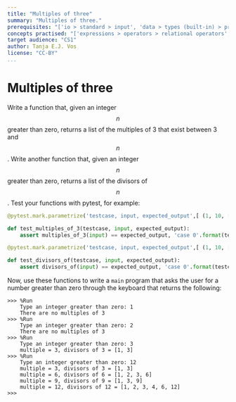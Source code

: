 ```yaml
---
title: "Multiples of three"
summary: "Multiples of three."
prerequisites: "['io > standard > input', 'data > types (built-in) > primitive > numeric', 'imperative programming > variables']"
concepts practised: "['expressions > operators > relational operators', 'expressions > operators > arithmetic operators', 'control flow > loops']"
target audience: "CS1"
author: Tanja E.J. Vos
license: "CC-BY"
...
```



# Multiples of three

Write a function that, given an integer $$n$$ greater than zero, returns a list of the multiples of 3 that exist between 3 and $$n$$. Write another function that, given an integer $$n$$ greater than zero, returns a list of the divisors of $$n$$. Test your functions with pytest, for example:

```python
@pytest.mark.parametrize('testcase, input, expected_output',[ (1, 10, [3, 6, 9]), (2, 0, []), (3, 1, []), (4, -5, []), (5, 12, [3, 6, 9, 12]), (6, 3, [3]) ]) 

def test_multiples_of_3(testcase, input, expected_output): 
    assert multiples_of_3(input) == expected_output, 'case 0'.format(testcase)

@pytest.mark.parametrize('testcase, input, expected_output',[ (1, 10, [1, 2, 5, 10]), (2, 18, [1, 2, 3, 6, 9, 18]), (3, 1, [1]), (4, -5, []), (5, 12, [1, 2, 3, 4, 6, 12]), (6, 0, []) ]) 

def test_divisors_of(testcase, input, expected_output): 
    assert divisors_of(input) == expected_output, 'case 0'.format(testcase)
```

Now, use these functions to write a `main` program that asks the user for a number greater than zero through the keyboard that returns the following:

```small
>>> %Run 
    Type an integer greater than zero: 1
    There are no multiples of 3
>>> %Run 
    Type an integer greater than zero: 2
    There are no multiples of 3
>>> %Run 
    Type an integer greater than zero: 3
    multiple = 3, divisors of 3 = [1, 3]
>>> %Run 
    Type an integer greater than zero: 12
    multiple = 3, divisors of 3 = [1, 3]
    multiple = 6, divisors of 6 = [1, 2, 3, 6]
    multiple = 9, divisors of 9 = [1, 3, 9]
    multiple = 12, divisors of 12 = [1, 2, 3, 4, 6, 12]
>>> 
```
